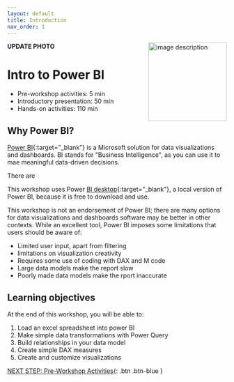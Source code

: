 ```yaml
---
layout: default
title: Introduction 
nav_order: 1
---
```

**UPDATE PHOTO**
<img src="images/WORKSHOP-LOGO-HERE.png" style="float:right;width:180px;" alt="image description">

# Intro to Power BI

- Pre-workshop activities: 5 min 
- Introductory presentation: 50 min
- Hands-on activities: 110 min

## Why Power BI? 

[Power BI](https://learn.microsoft.com/en-us/power-bi/){:target="_blank"} is a Microsoft solution for data visualizations and dashboards. BI stands for "Business Intelligence", as you can use it to mae meaningful data-driven decisions.

There are 

This workshop uses Power [BI desktop](https://learn.microsoft.com/en-us/power-bi/fundamentals/desktop-what-is-desktop){:target="_blank"}, a local version of Power BI, because it is free to download and use. 

This workshop is not an endorsement of Power BI; there are many options for data visualizations and dashboards software may be better in other contexts. While an excellent tool, Power BI imposes some limitations that users should be aware of:

- Limited user input, apart from filtering
- limitations on visualization creativity
- Requires some use of coding with DAX and M code
- Large data models make the report slow
- Poorly made data models make the rport inaccurate

## Learning objectives

At the end of this workshop, you will be able to:

1. Load an excel spreadsheet into power BI
2. Make simple data transformations with Power Query
3. Build relationships in your data model
4. Create simple DAX measures
5. Create and customize visualizations
 
[NEXT STEP: Pre-Workshop Activities](pre-workshop.html){: .btn .btn-blue }

